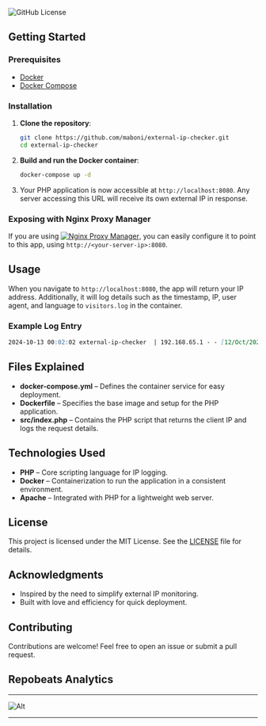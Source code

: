![GitHub License](https://img.shields.io/github/license/maboni/external-ip-checker?style=for-the-badge)

## Getting Started

### Prerequisites
- [Docker](https://www.docker.com/get-started)
- [Docker Compose](https://docs.docker.com/compose/install/)

### Installation
1. **Clone the repository**:
    ```bash
    git clone https://github.com/maboni/external-ip-checker.git
    cd external-ip-checker
    ```

2. **Build and run the Docker container**:
    ```bash
    docker-compose up -d
    ```

3. Your PHP application is now accessible at `http://localhost:8080`. Any server accessing this URL will receive its own external IP in response.

### Exposing with Nginx Proxy Manager
If you are using [![Nginx Proxy Manager](https://img.shields.io/badge/Nginx_Proxy_Manager-GitHub-blue?logo=github)](https://github.com/NginxProxyManager/nginx-proxy-manager), you can easily configure it to point to this app, using `http://<your-server-ip>:8080`.

## Usage
When you navigate to `http://localhost:8080`, the app will return your IP address. Additionally, it will log details such as the timestamp, IP, user agent, and language to `visitors.log` in the container.

### Example Log Entry
```markdown
2024-10-13 00:02:02 external-ip-checker  | 192.168.65.1 - - [12/Oct/2024:22:02:02 +0000] "GET / HTTP/1.1" 200 241 "-" "Mozilla/5.0 (Macintosh; Intel Mac OS X 10_15_7) AppleWebKit/605.1.15 (KHTML, like Gecko) Version/18.0.1 Safari/605.1.15
```



## Files Explained

- **docker-compose.yml** – Defines the container service for easy deployment.
- **Dockerfile** – Specifies the base image and setup for the PHP application.
- **src/index.php** – Contains the PHP script that returns the client IP and logs the request details.

## Technologies Used
- **PHP** – Core scripting language for IP logging.
- **Docker** – Containerization to run the application in a consistent environment.
- **Apache** – Integrated with PHP for a lightweight web server.

## License
This project is licensed under the MIT License. See the [LICENSE](LICENSE) file for details.

## Acknowledgments
- Inspired by the need to simplify external IP monitoring.
- Built with love and efficiency for quick deployment.

## Contributing
Contributions are welcome! Feel free to open an issue or submit a pull request.

## Repobeats Analytics
---

![Alt](https://repobeats.axiom.co/api/embed/4e177c97e503f06689509cc82f8d59f8c3c5f62d.svg "Repobeats analytics image")

---

